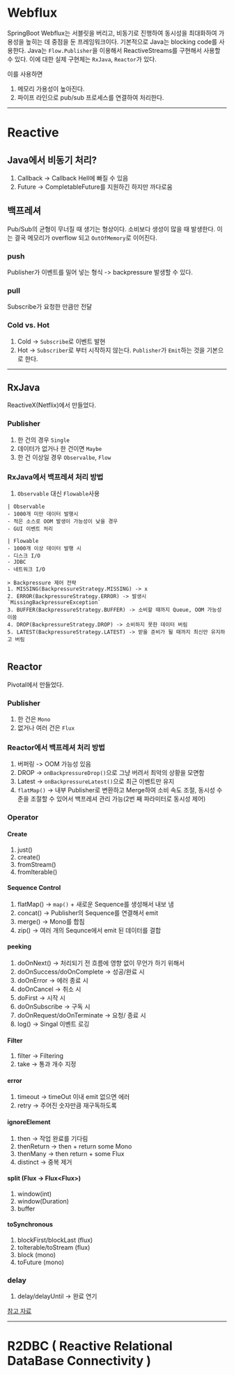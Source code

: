 # Webflux
SpringBoot Webflux는 서블릿을 버리고, 비동기로 진행하여 동시성을 최대화하여 가용성을 높히는 데 중점을 둔 프레임워크이다.
기본적으로 Java는 blocking code를 사용한다. Java는 `Flow.Publisher`을 이용해서 ReactiveStreams를 구현해서 사용할 수 있다.
이에 대한 실제 구현체는 `RxJava`, `Reactor`가 있다.

이를 사용하면
1. 메모리 가용성이 높아진다.
2. 파이프 라인으로 pub/sub 프로세스를 연결하여 처리한다.

__________
# Reactive


## Java에서 비동기 처리?
1. Callback -> Callback Hell에 빠질 수 있음
2. Future -> CompletableFuture를 지원하긴 하지만 까다로움

## 백프레셔
Pub/Sub의 균형이 무너질 때 생기는 형상이다. 소비보다 생성이 많을 때 발생한다. 이는 결국 메모리가 overflow 되고 `OutOfMemory`로 이어진다.

### push
Publisher가 이벤트를 밀어 넣는 형식 -> backpressure 발생할 수 있다.

### pull
Subscribe가 요청한 만큼만 전달

### Cold vs. Hot
1. Cold -> `Subscribe`로 이벤트 발현
2. Hot -> `Subscriber`로 부터 시작하지 않는다. `Publisher`가 `Emit`하는 것을 기본으로 한다.

----------

## RxJava
ReactiveX(Netflix)에서 만들었다.

### Publisher
1. 한 건의 경우 `Single`
2. 데이터가 없거나 한 건이면 `Maybe`
3. 한 건 이상일 경우 `Observalbe`, `Flow`

### RxJava에서 백프레셔 처리 방법
1. `Observable` 대신 `Flowable`사용
```
| Observable
- 1000개 미만 데이터 발행시
- 적은 소스로 OOM 발생이 가능성이 낮을 경우
- GUI 이벤트 처리

| Flowable
- 1000개 이상 데이터 발행 시
- 디스크 I/O
- JDBC
- 네트워크 I/O

> Backpressure 제어 전략
1. MISSING(BackpressureStrategy.MISSING) -> x
2. ERROR(BackpressureStrategy.ERROR) -> 발생시 `MissingBackpressureException`
3. BUFFER(BackpressureStrategy.BUFFER) -> 소비할 때까지 Queue, OOM 가능성 이씀
4. DROP(BackpressureStrategy.DROP) -> 소비하지 못한 데이터 버림
5. LATEST(BackpressureStrategy.LATEST) -> 받을 준비가 될 때까지 최신만 유지하고 버림


```

## Reactor
Pivotal에서 만들었다. 

### Publisher
1. 한 건은 `Mono`
2. 없거나 여러 건은 `Flux`

### Reactor에서 백프레셔 처리 방법
1. 버퍼링 -> OOM 가능성 있음
2. DROP -> `onBackpressureDrop()`으로 그냥 버려서 최악의 상황을 모면함
3. Latest -> `onBackpressureLatest()`으로 최근 이벤트만 유지
4. `flatMap()` -> 내부 Publisher로 변환하고 Merge하여 소비 속도 조절, 동시성 수준을 조절할 수 있어서 백프레셔 관리 가능(2번 째 파라미터로 동시성 제어)


### Operator

#### Create
1. just()
4. create()
2. fromStream()
3. fromIterable()

#### Sequence Control
1. flatMap() -> `map()` + 새로운 Sequence를 생성해서 내보 냄
2. concat() -> Publisher의 Sequence를 연결해서 emit
3. merge() -> Mono를 합침
4. zip() -> 여러 개의 Sequnce에서 emit 된 데이터를 결합

#### peeking
1. doOnNext() -> 처리되기 전 흐름에 영향 없이 무언가 하기 위해서 
2. doOnSuccess/doOnComplete -> 성공/완료 시
3. doOnError -> 에러 종료 시
4. doOnCancel -> 취소 시
5. doFirst -> 시작 시 
6. doOnSubscribe -> 구독 시
7. doOnRequest/doOnTerminate -> 요청/ 종료 시
8. log() -> Singal 이벤트 로깅

#### Filter
1. filter -> Filtering
2. take -> 통과 개수 지정

#### error
1. timeout -> timeOut 이내 emit 없으면 에러
2. retry -> 주어진 숫자만큼 재구독하도록

#### ignoreElement
1. then -> 작업 완료를 기다림
2. thenReturn -> then + return some Mono
3. thenMany -> then return + some Flux
4. distinct -> 중복 제거

#### split (Flux -> Flux<Flux<T>>)
1. window(int)
2. window(Duration)
3. buffer


#### toSynchronous
1. blockFirst/blockLast (flux)
2. toIterable/toStream (flux)
3. block (mono)
4. toFuture (mono)


### delay
1. delay/delayUntil -> 완료 연기

[참고 자료](https://colevelup.tistory.com/40)


-----------
# R2DBC ( Reactive Relational DataBase Connectivity )
